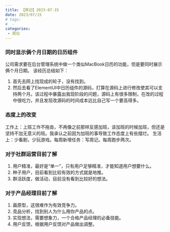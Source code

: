 ```yaml
---
title: 【周记】2023-07-15
date: 2023/07/15
# tags:
#  - 
categories:
 - 周记
---
```


### 同时显示俩个月日期的日历组件
公司需求要在后台管理系统中做一个类似MacBook日历的功能，但是要同时展示俩个月日期。
该经历总结如下：
1. 首先去网上找现成的轮子，没有找到。
2. 然后去看了ElementUI中日历组件的源码，打算在源码上进行修改使其可以支持两个月。该过程中暴露出我现阶段的问题，源码上有很多限制，在改的过程中很吃力，并且发现改源码的时间成本远比自己写一个要高得多。

### 态度上的改变
工作上：上班工作不拖沓，不再像之前那样反感加班，该加班的时候加班，但还是坚持不加无意义的班。我承认之前因为加班的事导致工作态度上有些摆烂。
生活上：少看剧，少玩游戏。每周新增任务：写周记。每周跑步两次。

### 对于社群运营目前了解
1. 用户精准，最好是“单一”，只有用户足够精准，才能知道用户想要什么。
2. 种子用户，目前看到比较有效的方式就是地推。
3. 群活跃度，做活动，目前没有看到比较好的想法。

### 对于产品经理目前了解
1. 画原型，这很难作为有效竞争力。
2. 竞品分析，找到别人为什么用你产品的点。
3. 实现想法，需要想象力，一个合格产品经理的必备技能。
4. 用户反馈，根据用户反馈对产品做出调整。